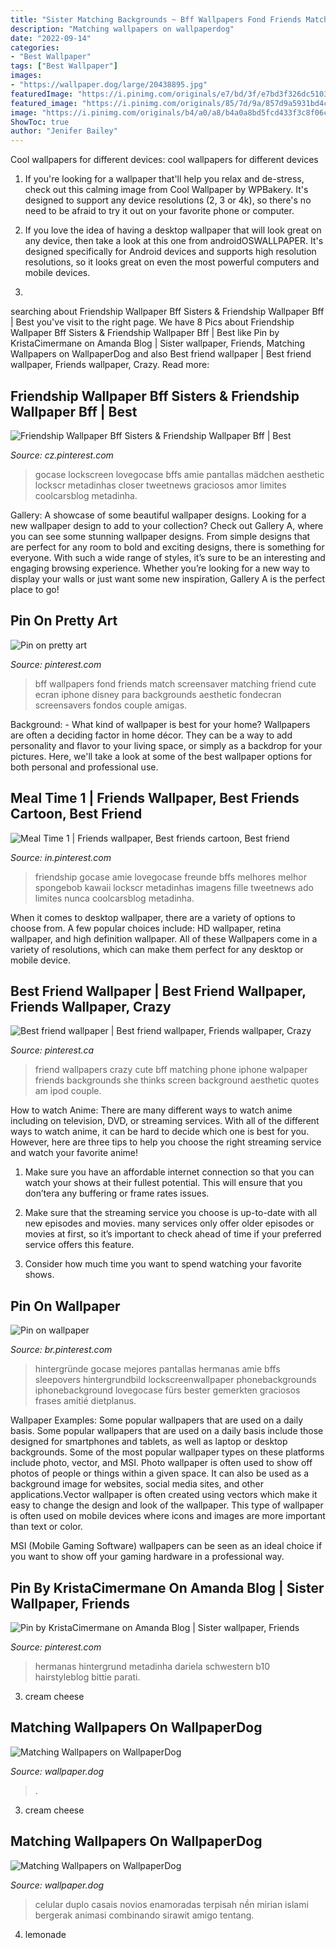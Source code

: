 ```yaml
---
title: "Sister Matching Backgrounds ~ Bff Wallpapers Fond Friends Match Screensaver Matching Friend Cute Ecran Iphone Disney Para Backgrounds Aesthetic Fondecran Screensavers Fondos Couple Amigas"
description: "Matching wallpapers on wallpaperdog"
date: "2022-09-14"
categories:
- "Best Wallpaper"
tags: ["Best Wallpaper"]
images:
- "https://wallpaper.dog/large/20438895.jpg"
featuredImage: "https://i.pinimg.com/originals/e7/bd/3f/e7bd3f326dc51035a63a4ed881bcb044.jpg"
featured_image: "https://i.pinimg.com/originals/85/7d/9a/857d9a5931bd4c6258f069315e6da0bf.jpg"
image: "https://i.pinimg.com/originals/b4/a0/a8/b4a0a8bd5fcd433f3c8f06cc5c3ec8dc.jpg"
ShowToc: true
author: "Jenifer Bailey"
---
```



Cool wallpapers for different devices:
cool wallpapers for different devices 

1. If you're looking for a wallpaper that'll help you relax and de-stress, check out this calming image from Cool Wallpaper by WPBakery. It's designed to support any device resolutions (2, 3 or 4k), so there's no need to be afraid to try it out on your favorite phone or computer.

2. If you love the idea of having a desktop wallpaper that will look great on any device, then take a look at this one from androidOSWALLPAPER. It's designed specifically for Android devices and supports high resolution resolutions, so it looks great on even the most powerful computers and mobile devices.

3.

	

		
searching about Friendship Wallpaper Bff Sisters &amp; Friendship Wallpaper Bff | Best you've visit to the right page. We have 8 Pics about Friendship Wallpaper Bff Sisters &amp; Friendship Wallpaper Bff | Best like Pin by KristaCimermane on Amanda Blog | Sister wallpaper, Friends, Matching Wallpapers on WallpaperDog and also Best friend wallpaper | Best friend wallpaper, Friends wallpaper, Crazy. Read more:
		
    
## Friendship Wallpaper Bff Sisters &amp; Friendship Wallpaper Bff | Best

<img loading=lazy src="https://i.pinimg.com/736x/26/b3/ea/26b3eac604e0b8eea072c4a4c534cac9.jpg" onerror="this.onerror=null;this.src='https://tse1.mm.bing.net/th?id=OIP.tIa4TN7_forSdBCQeTr9DgHaPN&amp;pid=15.1';" alt="Friendship Wallpaper Bff Sisters &amp; Friendship Wallpaper Bff | Best">

_Source: cz.pinterest.com_

>gocase lockscreen lovegocase bffs amie pantallas mädchen aesthetic lockscr metadinhas closer tweetnews graciosos amor limites coolcarsblog metadinha. 

	

Gallery: A showcase of some beautiful wallpaper designs.
Looking for a new wallpaper design to add to your collection? Check out Gallery A, where you can see some stunning wallpaper designs. From simple designs that are perfect for any room to bold and exciting designs, there is something for everyone. With such a wide range of styles, it’s sure to be an interesting and engaging browsing experience. Whether you’re looking for a new way to display your walls or just want some new inspiration, Gallery A is the perfect place to go!





	
	
    
## Pin On Pretty Art

<img loading=lazy src="https://i.pinimg.com/originals/85/7d/9a/857d9a5931bd4c6258f069315e6da0bf.jpg" onerror="this.onerror=null;this.src='https://tse2.mm.bing.net/th?id=OIP.0Q1qrRWKRJhGGRCltyF89AHaPO&amp;pid=15.1';" alt="Pin on pretty art">

_Source: pinterest.com_

>bff wallpapers fond friends match screensaver matching friend cute ecran iphone disney para backgrounds aesthetic fondecran screensavers fondos couple amigas. 

	

Background: - What kind of wallpaper is best for your home?
Wallpapers are often a deciding factor in home décor. They can be a way to add personality and flavor to your living space, or simply as a backdrop for your pictures. Here, we'll take a look at some of the best wallpaper options for both personal and professional use.

    
## Meal Time 1 | Friends Wallpaper, Best Friends Cartoon, Best Friend

<img loading=lazy src="https://i.pinimg.com/originals/7f/ea/be/7feabe4f7e0f01df97b702f1000be22e.jpg" onerror="this.onerror=null;this.src='https://tse1.mm.bing.net/th?id=OIP.yvGchGeVl-kXjKVqbv7lIwHaPN&amp;pid=15.1';" alt="Meal Time 1 | Friends wallpaper, Best friends cartoon, Best friend">

_Source: in.pinterest.com_

>friendship gocase amie lovegocase freunde bffs melhores melhor spongebob kawaii lockscr metadinhas imagens fille tweetnews ado limites nunca coolcarsblog metadinha. 

	

When it comes to desktop wallpaper, there are a variety of options to choose from. A few popular choices include: HD wallpaper, retina wallpaper, and high definition wallpaper. All of these Wallpapers come in a variety of resolutions, which can make them perfect for any desktop or mobile device. 

    
## Best Friend Wallpaper | Best Friend Wallpaper, Friends Wallpaper, Crazy

<img loading=lazy src="https://i.pinimg.com/originals/e7/bd/3f/e7bd3f326dc51035a63a4ed881bcb044.jpg" onerror="this.onerror=null;this.src='https://tse3.mm.bing.net/th?id=OIP.CIjT5nUljji_E6cIArWkhAHaNJ&amp;pid=15.1';" alt="Best friend wallpaper | Best friend wallpaper, Friends wallpaper, Crazy">

_Source: pinterest.ca_

>friend wallpapers crazy cute bff matching phone iphone walpaper friends backgrounds she thinks screen background aesthetic quotes am ipod couple. 

	

How to watch Anime: There are many different ways to watch anime including on television, DVD, or streaming services.
With all of the different ways to watch anime, it can be hard to decide which one is best for you. However, here are three tips to help you choose the right streaming service and watch your favorite anime!
1. Make sure you have an affordable internet connection so that you can watch your shows at their fullest potential. This will ensure that you don’tera any buffering or frame rates issues.

2. Make sure that the streaming service you choose is up-to-date with all new episodes and movies. many services only offer older episodes or movies at first, so it’s important to check ahead of time if your preferred service offers this feature.

3. Consider how much time you want to spend watching your favorite shows.

    
## Pin On Wallpaper

<img loading=lazy src="https://i.pinimg.com/originals/b4/a0/a8/b4a0a8bd5fcd433f3c8f06cc5c3ec8dc.jpg" onerror="this.onerror=null;this.src='https://tse3.mm.bing.net/th?id=OIP.QDF6kQTmZAu-xDkfOPZNqQHaPN&amp;pid=15.1';" alt="Pin on wallpaper">

_Source: br.pinterest.com_

>hintergründe gocase mejores pantallas hermanas amie bffs sleepovers hintergrundbild lockscreenwallpaper phonebackgrounds iphonebackground lovegocase fürs bester gemerkten graciosos frases amitié dietplanus. 

	

Wallpaper Examples: Some popular wallpapers that are used on a daily basis.
Some popular wallpapers that are used on a daily basis include those designed for smartphones and tablets, as well as laptop or desktop backgrounds. Some of the most popular wallpaper types on these platforms include photo, vector, and MSI. 
Photo wallpaper is often used to show off photos of people or things within a given space. It can also be used as a background image for websites, social media sites, and other applications.Vector wallpaper is often created using vectors which make it easy to change the design and look of the wallpaper. This type of wallpaper is often used on mobile devices where icons and images are more important than text or color. 

MSI (Mobile Gaming Software) wallpapers can be seen as an ideal choice if you want to show off your gaming hardware in a professional way.

    
## Pin By KristaCimermane On Amanda Blog | Sister Wallpaper, Friends

<img loading=lazy src="https://i.pinimg.com/originals/3a/7c/cf/3a7ccf5b60c0949f51fc774f1cad9c23.jpg" onerror="this.onerror=null;this.src='https://tse4.mm.bing.net/th?id=OIP.BuPxDv8acJibqPKZILa4TQHaNK&amp;pid=15.1';" alt="Pin by KristaCimermane on Amanda Blog | Sister wallpaper, Friends">

_Source: pinterest.com_

>hermanas hintergrund metadinha dariela schwestern b10 hairstyleblog bittie parati. 

	

3. cream cheese 

    
## Matching Wallpapers On WallpaperDog

<img loading=lazy src="https://wallpaper.dog/large/20438885.jpg" onerror="this.onerror=null;this.src='https://tse2.mm.bing.net/th?id=OIP.RI8poTde5bGVOPyeCi76ywHaNK&amp;pid=15.1';" alt="Matching Wallpapers on WallpaperDog">

_Source: wallpaper.dog_

>. 

	

3. cream cheese 

    
## Matching Wallpapers On WallpaperDog

<img loading=lazy src="https://wallpaper.dog/large/20438895.jpg" onerror="this.onerror=null;this.src='https://tse2.mm.bing.net/th?id=OIP.Fu91Y7vitSp2ggKtZ2ElWAHaLr&amp;pid=15.1';" alt="Matching Wallpapers on WallpaperDog">

_Source: wallpaper.dog_

>celular duplo casais novios enamoradas terpisah nền mirian islami bergerak animasi combinando sirawit amigo tentang. 

	

4. lemonade 


